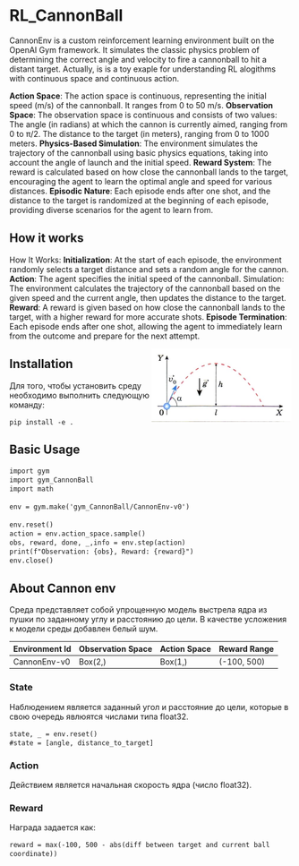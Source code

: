 # RL_CannonBall

CannonEnv is a custom reinforcement learning environment built on the OpenAI Gym framework. It simulates the classic physics problem of determining the correct angle and velocity to fire a cannonball to hit a distant target. Actually, is is a toy exaple for understanding RL alogithms with continuous space and continuous action.

**Action Space**: The action space is continuous, representing the initial speed (m/s) of the cannonball. It ranges from 0 to 50 m/s.
**Observation Space**: The observation space is continuous and consists of two values:
The angle (in radians) at which the cannon is currently aimed, ranging from 0 to π/2.
The distance to the target (in meters), ranging from 0 to 1000 meters.
**Physics-Based Simulation**: The environment simulates the trajectory of the cannonball using basic physics equations, taking into account the angle of launch and the initial speed.
**Reward System**: The reward is calculated based on how close the cannonball lands to the target, encouraging the agent to learn the optimal angle and speed for various distances.
**Episodic Nature**: Each episode ends after one shot, and the distance to the target is randomized at the beginning of each episode, providing diverse scenarios for the agent to learn from.

## How it works

How It Works:
**Initialization**: At the start of each episode, the environment randomly selects a target distance and sets a random angle for the cannon.
**Action**: The agent specifies the initial speed of the cannonball.
Simulation: The environment calculates the trajectory of the cannonball based on the given speed and the current angle, then updates the distance to the target.
**Reward**: A reward is given based on how close the cannonball lands to the target, with a higher reward for more accurate shots.
**Episode Termination**: Each episode ends after one shot, allowing the agent to immediately learn from the outcome and prepare for the next attempt.

<img align="right" src="Images/image.jpg" alt="CannonEnv Environment" width="250"/>

## Installation
Для того, чтобы установить среду необходимо выполнить следующую команду:
```
pip install -e .
```

## Basic Usage
```
import gym
import gym_CannonBall
import math

env = gym.make('gym_CannonBall/CannonEnv-v0')

env.reset()
action = env.action_space.sample()
obs, reward, done, _,info = env.step(action)
print(f"Observation: {obs}, Reward: {reward}")
env.close()
```

## About Cannon env
Среда представляет собой упрощенную модель выстрела ядра из пушки по заданному углу и расстоянию до цели. В качестве усложения к модели среды добавлен белый шум.

| Environment Id | Observation Space |Action Space| Reward Range | 
| -------------| ------ |------ | -----------|
| CannonEnv-v0 |Box(2,) |Box(1,)|(-100, 500) | 

### State
Наблюдением является заданный угол и расстояние до цели, которые в свою очередь явлюятся числами типа float32.
 
```
state, _ = env.reset()
#state = [angle, distance_to_target]
```

### Action
Действием является начальная скорость ядра (число float32).

### Reward
Награда задается как:
```
reward = max(-100, 500 - abs(diff between target and current ball coordinate))
```

